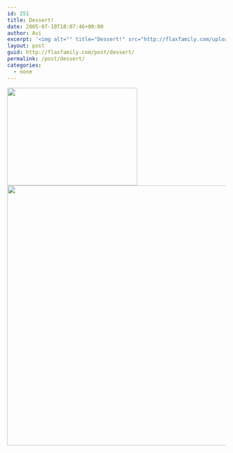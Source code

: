 ```yaml
---
id: 251
title: Dessert!
date: 2005-07-10T18:07:46+00:00
author: Avi
excerpt: '<img alt="" title="Dessert!" src="http://flaxfamily.com/uploads/Dessert!-thumbnail.jpg" width="300" height="225" />'
layout: post
guid: http://flaxfamily.com/post/dessert/
permalink: /post/dessert/
categories:
  - none
---
```

<img alt="" title="Dessert!" src="http://flaxfamily.com/uploads/Dessert!-thumbnail.jpg" width="300" height="225" />
  
<!--more-->


  
<img alt="" title="Dessert!" src="http://flaxfamily.com/uploads/Dessert!.jpg" width="800" height="600" />